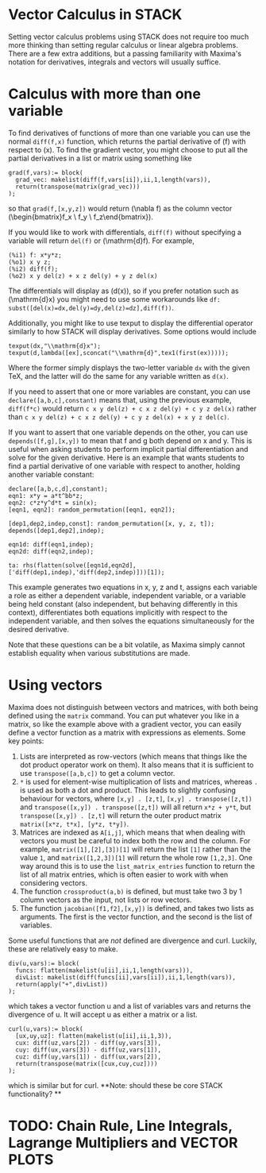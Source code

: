 # Vector Calculus in STACK

Setting vector calculus problems using STACK does not require too much more thinking than setting regular calculus or linear algebra problems. There are a few extra additions, but a passing familiarity with Maxima's notation for derivatives, integrals and vectors will usually suffice.

# Calculus with more than one variable

To find derivatives of functions of more than one variable you can use the normal `diff(f,x)` function, which returns the partial derivative of \(f\) with respect to \(x\). To find the gradient vector, you might choose to put all the partial derivatives in a list or matrix using something like

    grad(f,vars):= block(
      grad_vec: makelist(diff(f,vars[ii]),ii,1,length(vars)),
      return(transpose(matrix(grad_vec)))
    );

so that `grad(f,[x,y,z])` would return \(\nabla f\) as the column vector \(\begin{bmatrix}f_x \\ f_y \\ f_z\end{bmatrix}\).

If you would like to work with differentials, `diff(f)` without specifying a variable will return `del(f)` or \(\mathrm{d}f\). For example, 

    (%i1) f: x*y*z;
    (%o1) x y z;
    (%i2) diff(f);
    (%o2) x y del(z) + x z del(y) + y z del(x)
    
The differentials will display as \(d(x)\), so if you prefer notation such as \(\mathrm{d}x\) you might need to use some workarounds like `df: subst([del(x)=dx,del(y)=dy,del(z)=dz],diff(f))`.

Additionally, you might like to use texput to display the differential operator similarly to how STACK will display derivatives. Some options would include

    texput(dx,"\\mathrm{d}x");
    texput(d,lambda([ex],sconcat("\\mathrm{d}",tex1(first(ex)))));
    
Where the former simply displays the two-letter variable `dx` with the given TeX, and the latter will do the same for any variable written as `d(x)`. 

If you need to assert that one or more variables are constant, you can use `declare([a,b,c],constant)` means that, using the previous example, `diff(f*c)` would return `c x y del(z) + c x z del(y) + c y z del(x)` rather than `c x y del(z) + c x z del(y) + c y z del(x) + x y z del(c)`.

If you want to assert that one variable depends on the other, you can use `depends([f,g],[x,y])` to mean that f and g both depend on x and y. This is useful when asking students to perform implicit partial differentiation and solve for the given derivative. Here is an example that wants students to find a partial derivative of one variable with respect to another, holding another variable constant: 

    declare([a,b,c,d],constant);
    eqn1: x*y = a*t^bb*z;
    eqn2: c*z*y^d*t = sin(x);
    [eqn1, eqn2]: random_permutation([eqn1, eqn2]);

    [dep1,dep2,indep,const]: random_permutation([x, y, z, t]);
    depends([dep1,dep2],indep);

    eqn1d: diff(eqn1,indep);
    eqn2d: diff(eqn2,indep);

    ta: rhs(flatten(solve([eqn1d,eqn2d],['diff(dep1,indep),'diff(dep2,indep)]))[1]);
    
This example generates two equations in x, y, z and t, assigns each variable a role as either a dependent variable, independent variable, or a variable being held constant (also independent, but behaving differently in this context), differentiates both equations implicitly with respect to the independent variable, and then solves the equations simultaneously for the desired derivative.

Note that these questions can be a bit volatile, as Maxima simply cannot establish equality when various substitutions are made. 

# Using vectors

Maxima does not distinguish between vectors and matrices, with both being defined using the `matrix` command. You can put whatever you like in a matrix, so like the example above with a gradient vector, you can easily define a vector function as a matrix with expressions as elements. Some key points: 

1. Lists are interpreted as row-vectors (which means that things like the dot product operator work on them). It also means that it is sufficient to use `transpose([a,b,c])` to get a column vector.
2. `*` is used for element-wise multiplication of lists and matrices, whereas `.` is used as both a dot and product. This leads to slightly confusing behaviour for vectors, where `[x,y] . [z,t]`, `[x,y] . transpose([z,t])` and `transpose([x,y]) . transpose([z,t])` will all return `x*z + y*t`, but `transpose([x,y]) . [z,t]` will return the outer product matrix `matrix([x*z, t*x], [y*z, t*y])`.
3. Matrices are indexed as `A[i,j]`, which means that when dealing with vectors you must be careful to index both the row and the column. For example, `matrix([1],[2],[3])[1]` will return the list `[1]` rather than the value `1`, and `matrix([1,2,3])[1]` will return the whole row `[1,2,3]`. One way around this is to use the `list_matrix_entries` function to return the list of all matrix entries, which is often easier to work with when considering vectors. 
4. The function `crossproduct(a,b)` is defined, but must take two 3 by 1 column vectors as the input, not lists or row vectors. 
5. The function `jacobian([f1,f2],[x,y])` is defined, and takes two lists as arguments. The first is the vector function, and the second is the list of variables. 

Some useful functions that are _not_ defined are divergence and curl. Luckily, these are relatively easy to make.

    div(u,vars):= block(
      funcs: flatten(makelist(u[ii],ii,1,length(vars))),
      divList: makelist(diff(funcs[ii],vars[ii]),ii,1,length(vars)),
      return(apply("+",divList))
    );
    
which takes a vector function u and a list of variables vars and returns the divergence of u. It will accept u as either a matrix or a list.

    curl(u,vars):= block(
      [ux,uy,uz]: flatten(makelist(u[ii],ii,1,3)),
      cux: diff(uz,vars[2]) - diff(uy,vars[3]),
      cuy: diff(ux,vars[3]) - diff(uz,vars[1]),
      cuz: diff(uy,vars[1]) - diff(ux,vars[2]),
      return(transpose(matrix([cux,cuy,cuz])))
    );
    
which is similar but for curl. **Note: should these be core STACK functionality? **

# TODO: Chain Rule, Line Integrals, Lagrange Multipliers and VECTOR PLOTS
